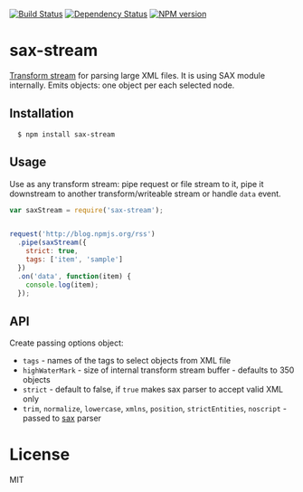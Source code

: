 [![Build Status](https://img.shields.io/travis/melitele/sax-stream.svg)](http://travis-ci.org/melitele/sax-stream)
[![Dependency Status](https://img.shields.io/gemnasium/code42day/sax-stream.svg)](https://gemnasium.com/code42day/sax-stream)
[![NPM version](https://img.shields.io/npm/v/sax-stream.svg)](https://www.npmjs.org/package/sax-stream)

# sax-stream

[Transform stream][transform-stream] for parsing large XML files. It is using SAX module internally. Emits objects:
one object per each selected node.

## Installation

	  $ npm install sax-stream


## Usage

Use as any transform stream: pipe request or file stream to it, pipe it downstream to another
transform/writeable stream or handle `data` event.

```javascript
var saxStream = require('sax-stream');


request('http://blog.npmjs.org/rss')
  .pipe(saxStream({
  	strict: true,
    tags: ['item', 'sample']
  })
  .on('data', function(item) {
    console.log(item);
  });

```

## API

Create passing options object:

- `tags` - names of the tags to select objects from XML file
- `highWaterMark` - size of internal transform stream buffer - defaults to 350 objects
- `strict` - default to false, if `true` makes sax parser to accept valid XML only
- `trim`, `normalize`, `lowercase`, `xmlns`, `position`, `strictEntities`, `noscript` - passed to [sax] parser

# License

MIT

[transform-stream]: http://nodejs.org/api/stream.html#stream_class_stream_transform
[sax]: https://github.com/isaacs/sax-js#arguments
